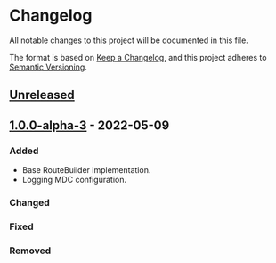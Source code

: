 # Changelog

All notable changes to this project will be documented in this file.

The format is based on [Keep a Changelog](https://keepachangelog.com/en/1.0.0/),
and this project adheres to [Semantic Versioning](https://semver.org/spec/v2.0.0.html).

## [Unreleased]

## [1.0.0-alpha-3] - 2022-05-09

### Added

-   Base RouteBuilder implementation.
-   Logging MDC configuration.

### Changed

### Fixed

### Removed

[Unreleased]: https://github.com/dev-senior-com-br/senior-camel-core/compare/1.0.0-alpha-3...HEAD

[1.0.0-alpha-3]: https://github.com/dev-senior-com-br/senior-camel-core/compare/4bd9c7ece6b6ca6c1ad52ae4615be66010eaccc0...1.0.0-alpha-3
